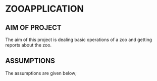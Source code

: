 # ZOOAPPLICATION

## AIM OF PROJECT 

The aim of this project is dealing basic operations of a zoo and getting reports about the zoo. 

## ASSUMPTIONS

The assumptions are given below;


